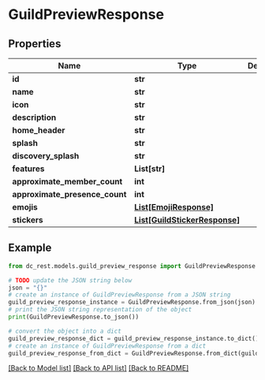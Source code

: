 # GuildPreviewResponse


## Properties

Name | Type | Description | Notes
------------ | ------------- | ------------- | -------------
**id** | **str** |  | 
**name** | **str** |  | 
**icon** | **str** |  | [optional] 
**description** | **str** |  | [optional] 
**home_header** | **str** |  | [optional] 
**splash** | **str** |  | [optional] 
**discovery_splash** | **str** |  | [optional] 
**features** | **List[str]** |  | 
**approximate_member_count** | **int** |  | 
**approximate_presence_count** | **int** |  | 
**emojis** | [**List[EmojiResponse]**](EmojiResponse.md) |  | 
**stickers** | [**List[GuildStickerResponse]**](GuildStickerResponse.md) |  | 

## Example

```python
from dc_rest.models.guild_preview_response import GuildPreviewResponse

# TODO update the JSON string below
json = "{}"
# create an instance of GuildPreviewResponse from a JSON string
guild_preview_response_instance = GuildPreviewResponse.from_json(json)
# print the JSON string representation of the object
print(GuildPreviewResponse.to_json())

# convert the object into a dict
guild_preview_response_dict = guild_preview_response_instance.to_dict()
# create an instance of GuildPreviewResponse from a dict
guild_preview_response_from_dict = GuildPreviewResponse.from_dict(guild_preview_response_dict)
```
[[Back to Model list]](../README.md#documentation-for-models) [[Back to API list]](../README.md#documentation-for-api-endpoints) [[Back to README]](../README.md)


